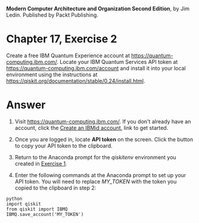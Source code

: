 __Modern Computer Architecture and Organization Second Edition__, by Jim Ledin. Published by Packt Publishing.
# Chapter 17, Exercise 2

Create a free IBM Quantum Experience account at https://quantum-computing.ibm.com/. Locate your IBM Quantum Services API token at https://quantum-computing.ibm.com/account and install it into your local environment using the instructions at https://qiskit.org/documentation/stable/0.24/install.html.

# Answer
1. Visit https://quantum-computing.ibm.com/. If you don't already have an account, click the [Create an IBMid account.](https://auth.quantum-computing.ibm.com/auth/idaas) link to get started.

2. Once you are logged in, locate **API token** on the screen. Click the button to copy your API token to the clipboard.

3. Return to the Anaconda prompt for the *qiskitenv* environment you created in [Exercise 1](Ex__1_install_qiskit.md).

4. Enter the following commands at the Anaconda prompt to set up your API token. You will need to replace *MY_TOKEN* with the token you copied to the clipboard in step 2:
```
python
import qiskit
from qiskit import IBMQ
IBMQ.save_account('MY_TOKEN')
```
